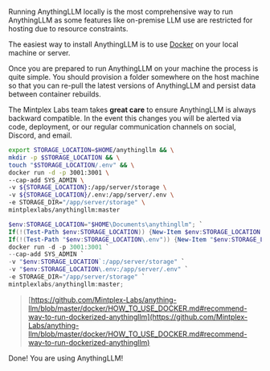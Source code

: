Running AnythingLLM locally is the most comprehensive way to run AnythingLLM as some features like on-premise LLM use are restricted for hosting due to resource constraints.

The easiest way to install AnythingLLM is to use [Docker](https://www.docker.com/) on your local machine or server.

Once you are prepared to run AnythingLLM on your machine the process is quite simple. You should provision a folder somewhere on the host machine so that you can re-pull the latest versions of AnythingLLM and persist data between container rebuilds.

The Mintplex Labs team takes **great care** to ensure AnythingLLM is always backward compatible. In the event this changes you will be alerted via code, deployment, or our regular communication channels on social, Discord, and email.

```sh
export STORAGE_LOCATION=$HOME/anythingllm && \
mkdir -p $STORAGE_LOCATION && \
touch "$STORAGE_LOCATION/.env" && \
docker run -d -p 3001:3001 \
--cap-add SYS_ADMIN \
-v ${STORAGE_LOCATION}:/app/server/storage \
-v ${STORAGE_LOCATION}/.env:/app/server/.env \
-e STORAGE_DIR="/app/server/storage" \
mintplexlabs/anythingllm:master
```

```powershell
$env:STORAGE_LOCATION="$HOME\Documents\anythingllm"; `
If(!(Test-Path $env:STORAGE_LOCATION)) {New-Item $env:STORAGE_LOCATION -ItemType Directory}; `
If(!(Test-Path "$env:STORAGE_LOCATION\.env")) {New-Item "$env:STORAGE_LOCATION\.env"}; `
docker run -d -p 3001:3001 `
--cap-add SYS_ADMIN `
-v "$env:STORAGE_LOCATION`:/app/server/storage" `
-v "$env:STORAGE_LOCATION\.env:/app/server/.env" `
-e STORAGE_DIR="/app/server/storage" `
mintplexlabs/anythingllm:master;
```

> [https://github.com/Mintplex-Labs/anything-llm/blob/master/docker/HOW_TO_USE_DOCKER.md#recommend-way-to-run-dockerized-anythingllm](https://github.com/Mintplex-Labs/anything-llm/blob/master/docker/HOW_TO_USE_DOCKER.md#recommend-way-to-run-dockerized-anythingllm)
>
>
Done! You are using AnythingLLM!

